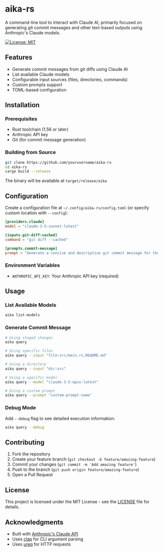 # aika-rs

A command-line tool to interact with Claude AI, primarily focused on generating git commit messages and other text-based outputs using Anthropic's Claude models.

[![License: MIT](https://img.shields.io/badge/License-MIT-yellow.svg)](https://opensource.org/licenses/MIT)

## Features

- Generate commit messages from git diffs using Claude AI
- List available Claude models
- Configurable input sources (files, directories, commands)
- Custom prompts support
- TOML-based configuration

## Installation

### Prerequisites

- Rust toolchain (1.56 or later)
- Anthropic API key
- Git (for commit message generation)

### Building from Source

```bash
git clone https://github.com/yourusername/aika-rs
cd aika-rs
cargo build --release
```

The binary will be available at `target/release/aika`

## Configuration

Create a configuration file at `~/.config/aika-rs/config.toml` (or specify custom location with `--config`):

```toml
[providers.claude]
model = "claude-3-5-sonnet-latest"

[inputs.git-diff-cached]
command = "git diff --cached"

[prompts.commit-message]
prompt = "Generate a concise and descriptive git commit message for the following changes:\n\n```\n{input}\n```"
```

### Environment Variables

- `ANTHROPIC_API_KEY`: Your Anthropic API key (required)

## Usage

### List Available Models

```bash
aika list-models
```

### Generate Commit Message

```bash
# Using staged changes
aika query

# Using specific files
aika query --input "file:src/main.rs,README.md"

# Using a directory
aika query --input "dir:src"

# Using a specific model
aika query --model "claude-3-5-opus-latest"

# Using a custom prompt
aika query --prompt "custom-prompt-name"
```

### Debug Mode

Add `--debug` flag to see detailed execution information:

```bash
aika query --debug
```

## Contributing

1. Fork the repository
2. Create your feature branch (`git checkout -b feature/amazing-feature`)
3. Commit your changes (`git commit -m 'Add amazing feature'`)
4. Push to the branch (`git push origin feature/amazing-feature`)
5. Open a Pull Request

## License

This project is licensed under the MIT License - see the [LICENSE](LICENSE) file for details.

## Acknowledgments

- Built with [Anthropic's Claude API](https://anthropic.com/)
- Uses [clap](https://github.com/clap-rs/clap) for CLI argument parsing
- Uses [ureq](https://github.com/algesten/ureq) for HTTP requests
